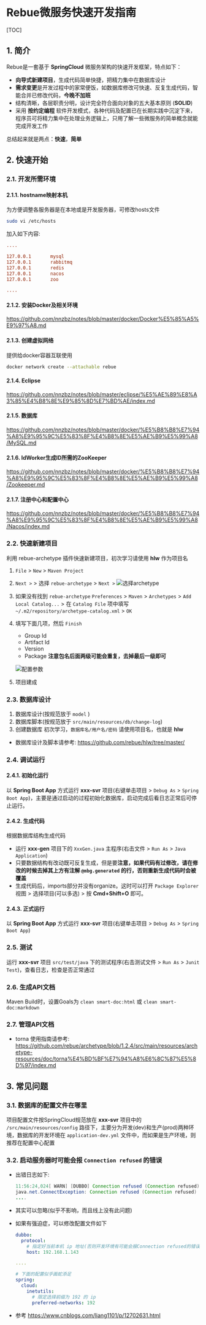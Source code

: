 # Rebue微服务快速开发指南

[TOC]

## 1. 简介

Rebue是一套基于 **SpringCloud** 微服务架构的快速开发框架，特点如下：

- **向导式新建项目**，生成代码简单快捷，把精力集中在数据库设计
- **需求变更**是开发过程中的家常便饭，如数据库修改可快速、反复生成代码，智能合并已修改代码，**今晚不加班**
- 结构清晰，各层职责分明，设计完全符合面向对象的五大基本原则 (**SOLID**)
- 采用 **按约定编程** 软件开发模式，各种代码及配置已在长期实践中沉淀下来，程序员可将精力集中在处理业务逻辑上，只用了解一些微服务的简单概念就能完成开发工作

总结起来就是两点：**快速**，**简单**

## 2. 快速开始


### 2.1. 开发所需环境

#### 2.1.1. hostname映射本机

为方便调整各服务器是在本地或是开发服务器，可修改hosts文件

```sh
sudo vi /etc/hosts
```

加入如下内容:

```ini
....

127.0.0.1       mysql
127.0.0.1       rabbitmq
127.0.0.1       redis
127.0.0.1       nacos
127.0.0.1       zoo

....
```

#### 2.1.2. 安装Docker及相关环境

<https://github.com/nnzbz/notes/blob/master/docker/Docker%E5%85%A5%E9%97%A8.md>

#### 2.1.3. 创建虚拟网络

提供给docker容器互联使用

```sh
docker network create --attachable rebue
```

#### 2.1.4. Eclipse

<https://github.com/nnzbz/notes/blob/master/eclipse/%E5%AE%89%E8%A3%85%E4%B8%8E%E9%85%8D%E7%BD%AE/index.md>

#### 2.1.5. 数据库

<https://github.com/nnzbz/notes/blob/master/docker/%E5%B8%B8%E7%94%A8%E9%95%9C%E5%83%8F%E4%B8%8E%E5%AE%B9%E5%99%A8/MySQL.md>

#### 2.1.6. IdWorker生成ID所需的ZooKeeper

<https://github.com/nnzbz/notes/blob/master/docker/%E5%B8%B8%E7%94%A8%E9%95%9C%E5%83%8F%E4%B8%8E%E5%AE%B9%E5%99%A8/Zookeeper.md>

#### 2.1.7. 注册中心和配置中心

<https://github.com/nnzbz/notes/blob/master/docker/%E5%B8%B8%E7%94%A8%E9%95%9C%E5%83%8F%E4%B8%8E%E5%AE%B9%E5%99%A8/Nacos/index.md>

### 2.2. 快速新建项目

利用 rebue-archetype 插件快速新建项目，初次学习请使用 **hlw** 作为项目名

1. `File` > `New` > `Maven Project`
2. `Next >` > 选择 `rebue-archetype` > `Next >`
  ![选择archetype](选择archetype.png)
3. 如果没有找到 `rebue-archetype`
   `Preferences` > `Maven` > `Archetypes` > `Add Local Catalog...` > 在 `Catalog File` 项中填写`~/.m2/repository/archetype-catalog.xml` > `OK`
4. 填写下面几项，然后 `Finish`
   - Group Id
   - Artifact Id
   - Version
   - Package **注意包名后面两级可能会重复，去掉最后一级即可**

   ![配置参数](配置参数.png)
5. 项目建成

### 2.3. 数据库设计

1. 数据库设计(按规范放于 `model` )
2. 数据库脚本(按规范放于 `src/main/resources/db/change-log`)
3. 创建数据库
   初次学习，`数据库名/用户名/密码` 请使用项目名，也就是 **hlw**

- 数据库设计及脚本请参考: <https://github.com/rebue/hlw/tree/master/>

### 2.4. 调试运行

#### 2.4.1. 初始化运行

以 **Spring Boot App** 方式运行 **xxx-svr** 项目(右键单击项目 > `Debug As` > `Spring Boot App`)，主要是通过启动的过程初始化数据库，启动完成后看日志正常后可停止运行。

#### 2.4.2. 生成代码

根据数据库结构生成代码

- 运行 **xxx-gen** 项目下的 `XxxGen.java` 主程序(右击文件 > `Run As` > `Java Application`)
- 只要数据结构有改动既可反复生成，但是要**注意，如果代码有过修改，请在修改的时候去掉其上方有注解 `@mbg.generated` 的行，否则重新生成代码时会被覆盖**
- 生成代码后，imports部分并没有organize。这时可以打开 `Package Explorer` 视图 > 选择项目(可以多选) > 按 **Cmd+Shift+O** 即可。

#### 2.4.3. 正式运行

以 **Spring Boot App** 方式运行 **xxx-svr** 项目(右键单击项目 > `Debug As` > `Spring Boot App`)

### 2.5. 测试

运行 **xxx-svr** 项目 `src/test/java` 下的测试程序(右击测试文件 > `Run As` > `Junit Test`)，查看日志，检查是否正常通过

### 2.6. 生成API文档

Maven Build时，设置Goals为 `clean smart-doc:html` 或 `clean smart-doc:markdown`

### 2.7. 管理API文档

- torna 使用指南请参考: <https://github.com/rebue/archetype/blob/1.2.4/src/main/resources/archetype-resources/doc/torna%E4%BD%BF%E7%94%A8%E6%8C%87%E5%8D%97/index.md>

## 3. 常见问题

### 3.1. 数据库的配置文件在哪里

项目配置文件按SpringCloud规范放在 **xxx-svr** 项目中的 `/src/main/resources/config` 路径下，主要分为开发(dev)和生产(prod)两种环境，数据库的开发环境在 `application-dev.yml` 文件中，而如果是生产环境，则推荐在配置中心配置

### 3.2. 启动服务器时可能会报 `Connection refused` 的错误

- 出错日志如下:
  
  ```java
  11:56:24,024[ WARN] [DUBBO] Connection refused (Connection refused), dubbo version: 2.7.6, current host: 127.0.1.1[,,,]---org.apache.dubbo.config.ServiceConfig.findConfigedHosts(ServiceConfig.java:592) main
  java.net.ConnectException: Connection refused (Connection refused)
  ....
  ```

- 其实可以忽略(似乎不影响，而且线上没有此问题)
- 如果有强迫症，可以修改配置文件如下

  ```yaml
  dubbo:
    protocol:
      # 指定好当前本机 ip 地址(否则开发环境有可能会报Connection refused的错误)
      host: 192.168.1.143
  
  ....

  # 下面的配置似乎画蛇添足
  spring:
    cloud:
      inetutils:
        # 限定选择前缀为 192 的 ip
        preferred-networks: 192
  ```

- 参考
  <https://www.cnblogs.com/liang1101/p/12702631.html>

